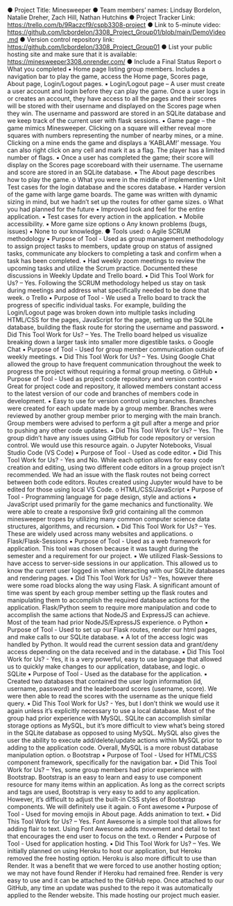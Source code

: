 ● Project Title: Minesweeper
● Team members’ names: Lindsay Bordelon, Natalie Dreher, Zach Hill, Nathan Hutchins
● Project Tracker Link: https://trello.com/b/9Raczcf9/cspb3308-project
● Link to 5-minute video: https://github.com/lcbordelon/3308_Project_Group01/blob/main/DemoVideo.md
● Version control repository link: https://github.com/lcbordelon/3308_Project_Group01
● List your public hosting site and make sure that it is available: https://minesweeper3308.onrender.com/
● Include a Final Status Report
o What you completed
▪ Home page listing group members. Includes a navigation bar to play the game, access the Home page, Scores page, About page, Login/Logout pages.
▪ Login/Logout page – A user must create a user account and login before they can play the game. Once a user logs in or creates an account, they have access to all the pages and their scores will be stored with their username and displayed on the Scores page when they win. The username and password are stored in an SQLite database and we keep track of the current user with flask sessions.
▪ Game page – the game mimics Minesweeper. Clicking on a square will either reveal more squares with numbers representing the number of nearby mines, or a mine. Clicking on a mine ends the game and displays a ‘KABLAM!’ message. You can also right click on any cell and mark it as a flag. The player has a limited number of flags.
▪ Once a user has completed the game; their score will display on the Scores page scoreboard with their username. The username and score are stored in an SQLite database.
▪ The About page describes how to play the game.
o What you were in the middle of implementing
▪ Unit Test cases for the login database and the scores database.
▪ Harder version of the game with large game boards. The game was written with dynamic sizing in mind, but we hadn’t set up the routes for other game sizes.
o What you had planned for the future
▪ Improved look and feel for the entire application.
▪ Test cases for every action in the application.
▪ Mobile accessibility.
▪ More game size options
o Any known problems (bugs, issues)
▪ None to our knowledge.
● Tools used:
o Agile SCRUM methodology
▪ Purpose of Tool - Used as group management methodology to assign project tasks to members, update group on status of assigned tasks, communicate any blockers to completing a task and confirm when a task has been completed.
▪ Had weekly zoom meetings to review the upcoming tasks and utilize the Scrum practice. Documented these discussions in Weekly Update and Trello board.
▪ Did This Tool Work for Us? – Yes. Following the SCRUM methodology helped us stay on task during meetings and address what specifically needed to be done that week.
o Trello
▪ Purpose of Tool - We used a Trello board to track the progress of specific individual tasks. For example, building the Login/Logout page was broken down into multiple tasks including HTML/CSS for the pages, JavaScript for the page, setting up the SQLite database, building the flask route for storing the username and password.
▪ Did This Tool Work for Us? – Yes. The Trello board helped us visualize breaking down a larger task into smaller more digestible tasks.
o Google Chat
▪ Purpose of Tool - Used for group member communication outside of weekly meetings.
▪ Did This Tool Work for Us? – Yes. Using Google Chat allowed the group to have frequent communication throughout the week to progress the project without requiring a formal group meeting.
o GitHub
▪ Purpose of Tool - Used as project code repository and version control
▪ Great for project code and repository, it allowed members constant access to the latest version of our code and branches of members code in development.
▪ Easy to use for version control using branches. Branches were created for each update made by a group member. Branches were reviewed by another group member prior to merging with the main branch. Group members were advised to perform a git pull after a merge and prior to pushing any other code updates.
▪ Did This Tool Work for Us? – Yes. The group didn’t have any issues using GitHub for code repository or version control. We would use this resource again.
o Jupyter Notebooks, Visual Studio Code (VS Code)
▪ Purpose of Tool - Used as code editor.
▪ Did This Tool Work for Us? - Yes and No. While each option allows for easy code creation and editing, using two different code editors in a group project isn’t recommended. We had an issue with the flask routes not being correct between both code editors. Routes created using Jupyter would have to be edited for those using local VS Code.
o HTML/CSS/JavaScript
▪ Purpose of Tool - Programming language for page design, style and actions
▪ JavaScript used primarily for the game mechanics and functionality. We were able to create a responsive 9x9 grid containing all the common minesweeper tropes by utilizing many common computer science data structures, algorithms, and recursion.
▪ Did This Tool Work for Us? – Yes. These are widely used across many websites and applications.
o Flask/Flask-Sessions
▪ Purpose of Tool - Used as a web framework for application. This tool was chosen because it was taught during the semester and a requirement for our project.
▪ We utilized Flask-Sessions to have access to server-side sessions in our application. This allowed us to know the current user logged in when interacting with our SQLite databases and rendering pages.
▪ Did This Tool Work for Us? – Yes, however there were some road blocks along the way using Flask. A significant amount of time was spent by each group member setting up the flask routes and manipulating them to accomplish the required database actions for the application. Flask/Python seem to require more manipulation and code to accomplish the same actions that NodeJS and ExpressJS can achieve. Most of the team had prior NodeJS/ExpressJS experience.
o Python
▪ Purpose of Tool - Used to set up our Flask routes, render our html pages, and make calls to our SQLite database.
▪ A lot of the access logic was handled by Python. It would read the current session data and grant/deny access depending on the data received and in the database.
▪ Did This Tool Work for Us? - Yes, it is a very powerful, easy to use language that allowed us to quickly make changes to our application, database, and logic.
o SQLite
▪ Purpose of Tool - Used as the database for the application.
▪ Created two databases that contained the user login information (id, username, password) and the leaderboard scores (username, score). We were then able to read the scores with the username as the unique field query.
▪ Did This Tool Work for Us? - Yes, but I don’t think we would use it again unless it’s explicitly necessary to use a local database. Most of the group had prior experience with MySQL. SQLite can accomplish similar storage options as MySQL, but it’s more difficult to view what’s being stored in the SQLite database as opposed to using MySQL. MySQL also gives the user the ability to execute add/delete/update actions within MySQL prior to adding to the application code. Overall, MySQL is a more robust database manipulation option.
o Bootstrap
▪ Purpose of Tool - Used for HTML/CSS component framework, specifically for the navigation bar.
▪ Did This Tool Work for Us? – Yes, some group members had prior experience with Bootstrap. Bootstrap is an easy to learn and easy to use component resource for many items within an application. As long as the correct scripts and tags are used, Bootstrap is very easy to add to any application. However, it’s difficult to adjust the built-in CSS styles of Bootstrap components. We will definitely use it again.
o Font awesome
▪ Purpose of Tool - Used for moving emojis in About page. Adds animation to text.
▪ Did This Tool Work for Us? – Yes. Font Awesome is a simple tool that allows for adding flair to text. Using Font Awesome adds movement and detail to text that encourages the end user to focus on the text.
o Render
▪ Purpose of Tool - Used for application hosting.
▪ Did This Tool Work for Us? – Yes. We initially planned on using Heroku to host our application, but Heroku removed the free hosting option. Heroku is also more difficult to use than Render. It was a benefit that we were forced to use another hosting option; we may not have found Render if Heroku had remained free. Render is very easy to use and it can be attached to the GitHub repo. Once attached to our GitHub, any time an update was pushed to the repo it was automatically applied to the Render website. This made hosting our project much easier.
